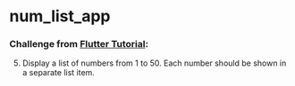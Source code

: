 # num_list_app

### Challenge from [Flutter Tutorial](https://flutter-tutorial.net/list-and-grid/questions-for-practice-2/):
5. Display a list of numbers from 1 to 50. Each number should be shown in a separate list item.
